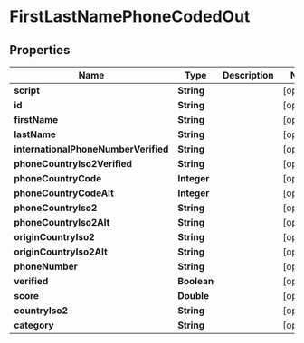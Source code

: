 
# FirstLastNamePhoneCodedOut

## Properties
Name | Type | Description | Notes
------------ | ------------- | ------------- | -------------
**script** | **String** |  |  [optional]
**id** | **String** |  |  [optional]
**firstName** | **String** |  |  [optional]
**lastName** | **String** |  |  [optional]
**internationalPhoneNumberVerified** | **String** |  |  [optional]
**phoneCountryIso2Verified** | **String** |  |  [optional]
**phoneCountryCode** | **Integer** |  |  [optional]
**phoneCountryCodeAlt** | **Integer** |  |  [optional]
**phoneCountryIso2** | **String** |  |  [optional]
**phoneCountryIso2Alt** | **String** |  |  [optional]
**originCountryIso2** | **String** |  |  [optional]
**originCountryIso2Alt** | **String** |  |  [optional]
**phoneNumber** | **String** |  |  [optional]
**verified** | **Boolean** |  |  [optional]
**score** | **Double** |  |  [optional]
**countryIso2** | **String** |  |  [optional]
**category** | **String** |  |  [optional]



